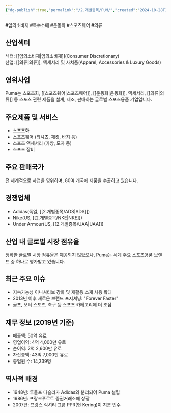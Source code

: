 ```yaml
---
{"dg-publish":true,"permalink":"/2.개별종목/PUM/","created":"2024-10-28T21:42:14.507+09:00","updated":"2025-07-29T21:37:05.088+09:00"}
---
```


#임의소비재 #특수소매 #운동화 #스포츠웨어 #의류 

## 산업섹터

섹터: [[임의소비재\|임의소비재]](Consumer Discretionary)  
산업: [[의류\|의류]], 액세서리 및 사치품(Apparel, Accessories & Luxury Goods)

## 영위사업

Puma는 스포츠화, [[스포츠웨어\|스포츠웨어]], [[운동화\|운동화]], 액세서리, [[의류\|의류]] 등 스포츠 관련 제품을 설계, 제조, 판매하는 글로벌 스포츠용품 기업입니다.

## 주요제품 및 서비스

- 스포츠화
- 스포츠웨어 (티셔츠, 재킷, 바지 등)
- 스포츠 액세서리 (가방, 모자 등)
- 스포츠 장비

## 주요 판매국가

전 세계적으로 사업을 영위하며, 80여 개국에 제품을 수출하고 있습니다.

## 경쟁업체

- Adidas(독일, [[2.개별종목/ADS\|ADS]])
- Nike(US, [[2.개별종목/NKE\|NKE]])
- Under Armour(US, [[2.개별종목/UAA\|UAA]])

## 산업 내 글로벌 시장 점유율

정확한 글로벌 시장 점유율은 제공되지 않았으나, Puma는 세계 주요 스포츠용품 브랜드 중 하나로 평가받고 있습니다.

## 최근 주요 이슈

- 지속가능성 이니셔티브 강화 및 재활용 소재 사용 확대
- 2013년 이후 새로운 브랜드 포지셔닝: "Forever Faster"
- 골프, 모터 스포츠, 축구 등 스포츠 카테고리에 더 초점

## 재무 정보 (2019년 기준)

- 매출액: 50억 유로
- 영업이익: 4억 4,000만 유로
- 순이익: 2억 2,600만 유로
- 자산총액: 43억 7,000만 유로
- 종업원 수: 14,339명

## 역사적 배경

- 1948년: 루돌프 다슬러가 Adidas와 분리되어 Puma 설립
- 1986년: 프랑크푸르트 증권거래소에 상장
- 2007년: 프랑스 럭셔리 그룹 PPR(현 Kering)이 지분 인수